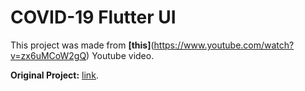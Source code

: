 # COVID-19 Flutter UI

This project was made from **[this]**(https://www.youtube.com/watch?v=zx6uMCoW2gQ) Youtube video.

**Original Project:** [link](https://github.com/abuanwar072/Covid-19-Flutter-UI).